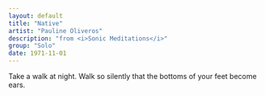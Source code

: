 ```yaml
---
layout: default
title: "Native"
artist: "Pauline Oliveros"
description: "from <i>Sonic Meditations</i>"
group: "Solo"
date: 1971-11-01
---
```

Take a walk at night. Walk so silently that the bottoms of your feet become ears.

